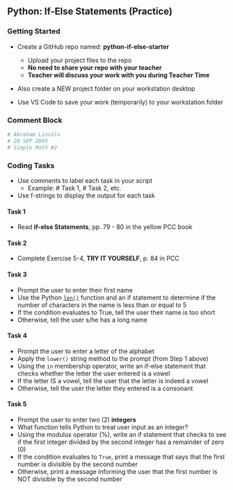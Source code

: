 ## Python: If-Else Statements (Practice)

### Getting Started

- Create a GitHub repo named: **python-if-else-starter**
    - Upload your project files to the repo
    - **No need to share your repo with your teacher**
    - **Teacher will discuss your work with you during Teacher  Time**

- Also create a NEW project folder on your workstation desktop
- Use VS Code to save your work (temporarily) to your workstation folder


### Comment Block

```python
# Abraham Lincoln
# 20 SEP 20XX
# Simple Math #2
```

### Coding Tasks

- Use comments to label each task in your script
  - Example: # Task 1, # Task 2, etc.
- Use f-strings to display the output for each task

#### Task 1

- Read **if-else Statements**, pp. 79 - 80 in the yellow PCC book

#### Task 2

- Complete Exercise 5-4, **TRY IT YOURSELF**, p. 84 in PCC

#### Task 3

- Prompt the user to enter their first name
- Use the Python [`len()`](https://www.w3schools.com/python/ref_func_len.asp) function and an if statement to determine if the number of characters in the name is less than or equal to 5
- If the condition evaluates to True, tell the user their name is too short
- Otherwise, tell the user s/he has a long name

#### Task 4

- Prompt the user to enter a letter of the alphabet
- Apply the `lower()` string method to the prompt (from Step 1 above)
- Using the `in` membership operator, write an if-else statement that checks whether the letter the user entered is a vowel 
- If the letter IS a vowel, tell the user that the letter is indeed a vowel
- Otherwise, tell the user the letter they entered is a consonant

#### Task 5

- Prompt the user to enter two (2) **integers**
- What function tells Python to treat user input as an integer?
- Using the modulus operator (%), write an if statement that checks to see if the first integer divided by the second integer has a remainder of zero (0)
- If the condition evaluates to `True`, print a message that says that the first number is divisible by the second number
- Otherwise, print a message informing the user that the first number is NOT divisible by the second number
